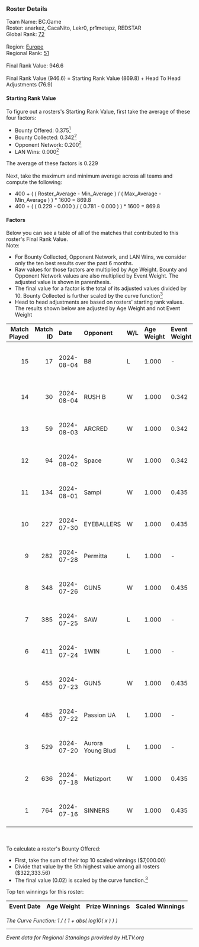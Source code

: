 ### Roster Details<br />
Team Name: BC.Game<br />
Roster: anarkez, CacaNito, Lekr0, pr1metapz, REDSTAR<br />
Global Rank: [72](../standings_global.md)<br />
<br />
Region: [Europe]( ../standings_europe.md)<br />
Regional Rank: [51]( ../standings_europe.md)<br />
<br />
Final Rank Value:  946.6<br />
<br />
Final Rank Value (946.6) = Starting Rank Value (869.8) + Head To Head Adjustments (76.9)<br />

#### Starting Rank Value<br />
To figure out a rosters's Starting Rank Value, first take the average of these four factors:<br />
- Bounty Offered: 0.375[<sup>1</sup>](#table2)
- Bounty Collected: 0.342[<sup>2</sup>](#table1)
- Opponent Network: 0.200[<sup>2</sup>](#table1)
- LAN Wins: 0.000[<sup>2</sup>](#table1)

The average of these factors is 0.229<br />
<br />
Next, take the maximum and minimum average across all teams and compute the following:<br />
- 400 + ( ( Roster_Average - Min_Average ) / ( Max_Average - Min_Average ) ) * 1600 = 869.8
- 400 + ( ( 0.229 - 0.000 ) / ( 0.781 - 0.000 ) ) * 1600 = 869.8


#### Factors<br />
Below you can see a table of all of the matches that contributed to this roster's Final Rank Value.<br />
Note:<br />

- For Bounty Collected, Opponent Network, and LAN Wins, we consider only the ten best results over the past 6 months.
- Raw values for those factors are multiplied by Age Weight. Bounty and Opponent Network values are also multiplied by Event Weight. The adjusted value is shown in parenthesis.
- The final value for a factor is the total of its adjusted values divided by 10. Bounty Collected is further scaled by the curve function[<sup>3</sup>](#curveFunction)
- Head to head adjustments are based on rosters' starting rank values. The results shown below are adjusted by Age Weight and not Event Weight
<span id="table1"></span><br />


| Match Played | Match ID | Date       | Opponent          | W/L | Age Weight | Event Weight | Bounty Collected | Opponent Network | LAN Wins  | H2H Adj. | Roster                                       |
| -: | -: | :- | :- | :- | :- | :- | :- | :- | :- | -: | :- |
|           15 |       17 | 2024-08-04 | B8                | L   | 1.000      | -            | -                | -                | -         |    -7.03 | anarkez, CacaNito, Lekr0, pr1metapz, REDSTAR |
|           14 |       30 | 2024-08-04 | RUSH B            | W   | 1.000      | 0.342        | 0.026 (0.009)    | 0.385 (0.132)    | 0 (0.000) |    16.12 | anarkez, CacaNito, joel, Lekr0, pr1metapz    |
|           13 |       59 | 2024-08-03 | ARCRED            | W   | 1.000      | 0.342        | 0.041 (0.014)    | 0.343 (0.117)    | 0 (0.000) |    16.73 | anarkez, CacaNito, joel, Lekr0, pr1metapz    |
|           12 |       94 | 2024-08-02 | Space             | W   | 1.000      | 0.342        | 0.006 (0.002)    | 0.445 (0.152)    | 0 (0.000) |    12.70 | anarkez, CacaNito, joel, Lekr0, pr1metapz    |
|           11 |      134 | 2024-08-01 | Sampi             | W   | 1.000      | 0.435        | 0.027 (0.012)    | 1.000 (0.435)    | 0 (0.000) |    14.38 | anarkez, CacaNito, joel, Lekr0, pr1metapz    |
|           10 |      227 | 2024-07-30 | EYEBALLERS        | W   | 1.000      | 0.435        | 0.005 (0.002)    | 0.507 (0.220)    | 0 (0.000) |    11.69 | anarkez, CacaNito, joel, Lekr0, pr1metapz    |
|            9 |      282 | 2024-07-28 | Permitta          | L   | 1.000      | -            | -                | -                | -         |   -14.82 | anarkez, CacaNito, joel, Lekr0, pr1metapz    |
|            8 |      348 | 2024-07-26 | GUN5              | W   | 1.000      | 0.435        | 0.073 (0.032)    | 0.569 (0.247)    | 0 (0.000) |    15.75 | anarkez, CacaNito, joel, Lekr0, pr1metapz    |
|            7 |      385 | 2024-07-25 | SAW               | L   | 1.000      | -            | -                | -                | -         |    -5.10 | anarkez, CacaNito, joel, Lekr0, pr1metapz    |
|            6 |      411 | 2024-07-24 | 1WIN              | L   | 1.000      | -            | -                | -                | -         |   -12.02 | anarkez, CacaNito, joel, Lekr0, pr1metapz    |
|            5 |      455 | 2024-07-23 | GUN5              | W   | 1.000      | 0.435        | 0.073 (0.032)    | 0.569 (0.247)    | 0 (0.000) |    17.13 | anarkez, CacaNito, joel, Lekr0, pr1metapz    |
|            4 |      485 | 2024-07-22 | Passion UA        | L   | 1.000      | -            | -                | -                | -         |    -6.58 | anarkez, CacaNito, joel, Lekr0, pr1metapz    |
|            3 |      529 | 2024-07-20 | Aurora Young Blud | L   | 1.000      | -            | -                | -                | -         |   -14.78 | anarkez, CacaNito, joel, Lekr0, pr1metapz    |
|            2 |      636 | 2024-07-18 | Metizport         | W   | 1.000      | 0.435        | 0.004 (0.002)    | 0.235 (0.102)    | 0 (0.000) |    12.81 | anarkez, CacaNito, joel, Lekr0, pr1metapz    |
|            1 |      764 | 2024-07-16 | SINNERS           | W   | 1.000      | 0.435        | 0.037 (0.016)    | 0.794 (0.345)    | 0 (0.000) |    19.91 | anarkez, CacaNito, joel, Lekr0, pr1metapz    |

<br />
<span id="table2"></span><br />
To calculate a roster's Bounty Offered:<br />

- First, take the sum of their top 10 scaled winnings ($7,000.00)
- Divide that value by the 5th highest value among all rosters ($322,333.56)
- The final value (0.02) is scaled by the curve function.[<sup>3</sup>](#curveFunction)

Top ten winnings for this roster:<br />

| Event Date | Age Weight | Prize Winnings | Scaled Winnings |
| :- | -: | :- | :- |


<span id="curveFunction"></span>_The Curve Function: 1 / ( 1 + abs( log10( x ) ) )_<br />

---
_Event data for Regional Standings provided by HLTV.org_<br />
